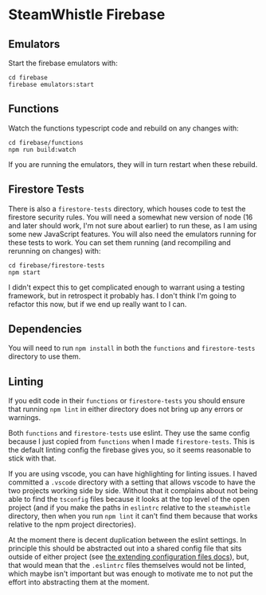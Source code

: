 # SteamWhistle Firebase

## Emulators

Start the firebase emulators with:

```
cd firebase
firebase emulators:start
```

## Functions

Watch the functions typescript code and rebuild on any changes with:

```
cd firebase/functions
npm run build:watch
```

If you are running the emulators, they will in turn restart when these rebuild.

## Firestore Tests

There is also a `firestore-tests` directory, which houses code to test the firestore security rules. You will need a somewhat new version of node (16 and later should work, I'm not sure about earlier) to run these, as I am using some new JavaScript features. You will also need the emulators running for these tests to work. You can set them running (and recompiling and rerunning on changes) with:

```
cd firebase/firestore-tests
npm start
```

I didn't expect this to get complicated enough to warrant using a testing framework, but in retrospect it probably has. I don't think I'm going to refactor this now, but if we end up really want to I can.

## Dependencies

You will need to run `npm install` in both the `functions` and `firestore-tests` directory to use them.

## Linting

If you edit code in their `functions` or `firestore-tests` you should ensure that running `npm lint` in either directory does not bring up any errors or warnings.

Both `functions` and `firestore-tests` use eslint. They use the same config because I just copied from `functions` when I made `firestore-tests`. This is the default linting config the firebase gives you, so it seems reasonable to stick with that.

If you are using vscode, you can have highlighting for linting issues. I haved committed a `.vscode` directory with a setting that allows vscode to have the two projects working side by side. Without that it complains about not being able to find the `tsconfig` files because it looks at the top level of the open project (and if you make the paths in `eslintrc` relative to the `steamwhistle` directory, then when you run `npm lint` it can't find them because that works relative to the npm project directories).

At the moment there is decent duplication between the eslint settings. In principle this should be abstracted out into a shared config file that sits outside of either project (see [the extending configuration files docs](https://eslint.org/docs/latest/user-guide/configuring/configuration-files#extending-configuration-files)), but, that would mean that the `.eslintrc` files themselves would not be linted, which maybe isn't important but was enough to motivate me to not put the effort into abstracting them at the moment.